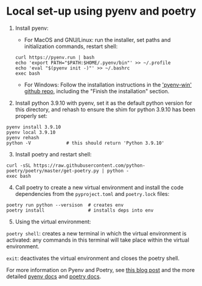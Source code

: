 # Local set-up using pyenv and poetry

1) Install pyenv:
	- For MacOS and GNU/Linux: run the installer, set paths and initialization commands, restart shell:
	```
	curl https://pyenv.run | bash
	echo 'export PATH="$PATH:$HOME/.pyenv/bin"' >> ~/.profile
    echo 'eval "$(pyenv init -)"' >> ~/.bashrc
    exec bash
	```
	- For Windows: Follow the installation instructions in the ['pyenv-win' github repo](https://github.com/pyenv-win/pyenv-win#installation), including the "Finish the installation" section.

2) Install python 3.9.10 with pyenv, set it as the default python version for this directory, and rehash to ensure the shim for python 3.9.10 has been properly set:
```
pyenv install 3.9.10
pyenv local 3.9.10
pyenv rehash
python -V             # this should return 'Python 3.9.10'
```

3) Install poetry and restart shell:
```
curl -sSL https://raw.githubusercontent.com/python-poetry/poetry/master/get-poetry.py | python -
exec bash
```

4) Call poetry to create a new virtual environment and install the code dependencies from the `pyproject.toml` and `poetry.lock` files: 
```
poetry run python --versison  # creates env
poetry install                # installs deps into env
```

5) Using the virtual environment: 

`poetry shell`: creates a new terminal in which the virtual environment is activated: any commands in this terminal will take place within the virtual environment.

`exit`: deactivates the virtual environment and closes the poetry shell.

For more information on Pyenv and Poetry, see [this blog post](https://blog.jayway.com/2019/12/28/pyenv-poetry-saviours-in-the-python-chaos/) and the more detailed [pyenv docs](https://github.com/pyenv/pyenv) and [poetry docs](https://python-poetry.org/docs/).